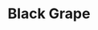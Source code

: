 ---
title: "Black Grape"
summary: "Black Grape was started by vocalist/bandleader and dancer of after the dissolution of that group in 1993. Shaun and Bez added and , both of the hip hop group , as second vocalist/rapper and drummer, respectively, and also guitarist from the baggy/madchester/indie-dance group . Gluing the sound together was , a talented and prolific producer/remixer/multi-instrumentalist from Los Angeles, California. The combination of this supergroup of musicians essentially assured that resultant sound would fuse together the drugged- and thugged-out baggy attitude of the Mondays with a denser, brighter electronic and hip hop production style, and very well-produced rhythm tracks. Sonically, Black Grape emerged fully formed: harder-edged and brasher altogether than the Happy Mondays; elements of funk, hip hop, electronic, and soul, all of which were present in the previous group's music became far more saturated and less understated in the new group's style. One British music journalist of the time rather enthusiastically described Black Grape's debut album as \"the party Prince was describing in the song '1999'.\""
image: "black-grape.jpg"
apple_music_artist_url: "https://music.apple.com/gb/artist/black-grape/61399"
wikipedia_url: "https://en.wikipedia.org/wiki/Black_Grape"
---